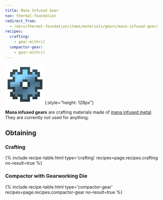 ```yaml
---
title: Mana Infused Gear
nav: thermal-foundation
redirect_from:
  - /docs/thermal-foundation/items/materials/gears/mana-infused-gear/
recipes:
  crafting:
    - gear-mithril
  compactor-gear:
    - gear-mithril
---
```


![Mana infused gear](/assets/images/thermal-foundation/gear-mithril.png){:style="height: 128px"}


**Mana infused gears** are crafting materials made of [mana infused
metal](/docs/mana-infused-ingot/). They are currently not used for anything.


Obtaining
---------

### Crafting
{% include recipe-table.html type='crafting' recipes=page.recipes.crafting no-result=true %}

### Compactor with Gearworking Die
{% include recipe-table.html type='compactor-gear' recipes=page.recipes.compactor-gear no-result=true %}
